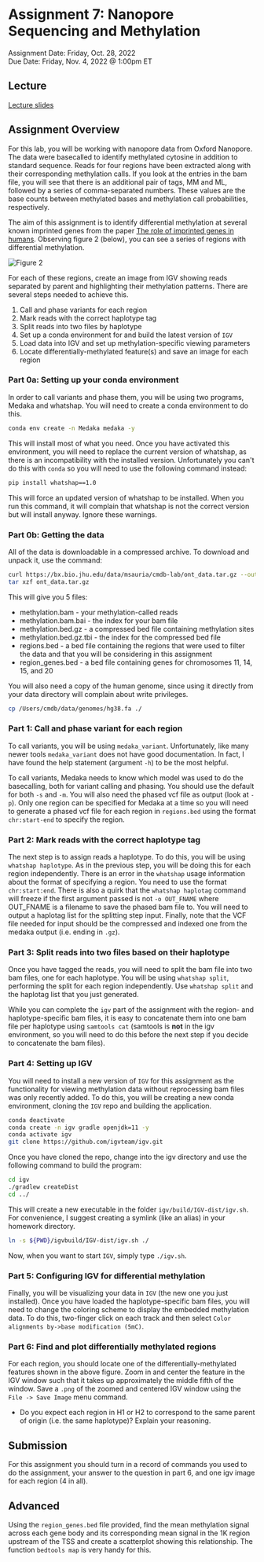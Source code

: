 # Assignment 7: Nanopore Sequencing and Methylation
Assignment Date: Friday, Oct. 28, 2022 <br>
Due Date: Friday, Nov. 4, 2022 @ 1:00pm ET <br>

## Lecture

[Lecture slides](https://github.com/bxlab/cmdb-quantbio/raw/main/assignments/lab/nanopore-seq/slides_asynchronous_or_livecoding_resources/Nanopore.pdf)

## Assignment Overview

For this lab, you will be working with nanopore data from Oxford Nanopore. The data were basecalled to identify methylated cytosine in addition to standard sequence. Reads for four regions have been extracted along with their corresponding methylation calls. If you look at the entries in the bam file, you will see that there is an additional pair of tags, MM and ML, followed by a series of comma-separated numbers. These values are the base counts between methylated bases and methylation call probabilities, respectively.

 The aim of this assignment is to identify differential methylation at several known imprinted genes from the paper [The role of imprinted genes in humans](https://pubmed.ncbi.nlm.nih.gov/22771538/). Observing figure 2 (below), you can see a series of regions with differential methylation.

 ![Figure 2](./fig2.png)

For each of these regions, create an image from IGV showing reads separated by parent and highlighting their methylation patterns. There are several steps needed to achieve this.

1. Call and phase variants for each region
2. Mark reads with the correct haplotype tag
3. Split reads into two files by haplotype
4. Set up a conda environment for and build the latest version of `IGV`
5. Load data into IGV and set up methylation-specific viewing parameters
6. Locate differentially-methylated feature(s) and save an image for each region

### Part 0a: Setting up your conda environment

In order to call variants and phase them, you will be using two programs, Medaka and whatshap. You will need to create a conda environment to do this.

```bash
conda env create -n Medaka medaka -y
```

This will install most of what you need. Once you have activated this environment, you will need to replace the current version of whatshap, as there is an incompatibility with the installed version. Unfortunately you can't do this with `conda` so you will need to use the following command instead:

```bash
pip install whatshap==1.0
```

This will force an updated version of whatshap to be installed. When you run this command, it will complain that whatshap is not the correct version but will install anyway. Ignore these warnings.

### Part 0b: Getting the data

All of the data is downloadable in a compressed archive. To download and unpack it, use the command:

```bash
curl https://bx.bio.jhu.edu/data/msauria/cmdb-lab/ont_data.tar.gz --output ont_data.tar.gz
tar xzf ont_data.tar.gz
```

This will give you 5 files:

- methylation.bam - your methylation-called reads
- methylation.bam.bai - the index for your bam file
- methylation.bed.gz - a compressed bed file containing methylation sites
- methylation.bed.gz.tbi - the index for the compressed bed file
- regions.bed - a bed file containing the regions that were used to filter the data and that you will be considering in this assignment
- region_genes.bed - a bed file containing genes for chromosomes 11, 14, 15, and 20

You will also need a copy of the human genome, since using it directly from your data directory will complain about write privileges.

```bash
cp /Users/cmdb/data/genomes/hg38.fa ./
```

### Part 1: Call and phase variant for each region

To call variants, you will be using `medaka_variant`. Unfortunately, like many newer tools `medaka_variant` does not have good documentation. In fact, I have found the help statement (argument `-h`) to be the most helpful.

To call variants, Medaka needs to know which model was used to do the basecalling, both for variant calling and phasing. You should use the default for both `-s` and `-m`. You will also need the phased vcf file as output (look at `-p`). Only one region can be specified for Medaka at a time so you will need to generate a phased vcf file for each region in `regions.bed` using the format `chr:start-end` to specify the region.

### Part 2: Mark reads with the correct haplotype tag

The next step is to assign reads a haplotype. To do this, you will be using `whatshap haplotype`. As in the previous step, you will be doing this for each region independently. There is an error in the `whatshap` usage information about the format of specifying a region. You need to use the format `chr:start:end`. There is also a quirk that the `whatshap haplotag` command will freeze if the first argument passed is not `-o OUT_FNAME` where OUT_FNAME is a filename to save the phased bam file to. You will need to output a haplotag list for the splitting step input. Finally, note that the VCF file needed for input should be the compressed and indexed one from the medaka output (i.e. ending in `.gz`).

### Part 3: Split reads into two files based on their haplotype

Once you have tagged the reads, you will need to split the bam file into two bam files, one for each haplotype. You will be using `whatshap split`, performing the split for each region independently. Use `whatshap split` and the haplotag list that you just generated.

While you can complete the `igv` part of the assignment with the region- and haplotype-specific bam files, it is easy to concatenate them into one bam file per haplotype using `samtools cat` (samtools is **not** in the igv environment, so you will need to do this before the next step if you decide to concatenate the bam files).

### Part 4: Setting up IGV

You will need to install a new version of `IGV` for this assignment as the functionality for viewing methylation data without reprocessing bam files was only recently added. To do this, you will be creating a new conda environment, cloning the `IGV` repo and building the application.

```bash
conda deactivate
conda create -n igv gradle openjdk=11 -y
conda activate igv
git clone https://github.com/igvteam/igv.git
```

Once you have cloned the repo, change into the igv directory and use the following command to build the program:

```bash
cd igv
./gradlew createDist
cd ../
```

This will create a new executable in the folder `igv/build/IGV-dist/igv.sh`. For convenience, I suggest creating a symlink (like an alias) in your homework directory.

```bash
ln -s ${PWD}/igvbuild/IGV-dist/igv.sh ./
```

Now, when you want to start `IGV`, simply type `./igv.sh`.

### Part 5: Configuring IGV for differential methylation

Finally, you will be visualizing your data in `IGV` (the new one you just installed).  Once you have loaded the haplotype-specific bam files, you will need to change the coloring scheme to display the embedded methylation data. To do this, two-finger click on each track and then select `Color alignments by->base modification (5mC)`.

### Part 6: Find and plot differentially methylated regions

For each region, you should locate one of the differentially-methylated features shown in the above figure. Zoom in and center the feature in the IGV window such that it takes up approximately the middle fifth of the window. Save a `.png` of the zoomed and centered IGV window using the `File -> Save Image` menu command.

- Do you expect each region in H1 or H2 to correspond to the same parent of origin (i.e. the same haplotype)? Explain your reasoning.

## Submission

For this assignment you should turn in a record of commands you used to do the assignment, your answer to the question in part 6, and one igv image for each region (4 in all).

## Advanced

Using the `region_genes.bed` file provided, find the mean methylation signal across each gene body and its corresponding mean signal in the 1K region upstream of the TSS and create a scatterplot showing this relationship. The function `bedtools map` is very handy for this.
